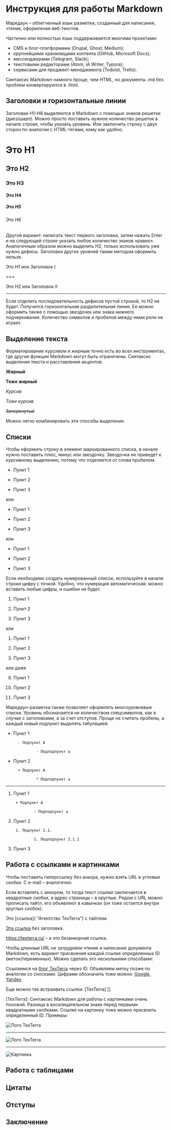 # Инструкция для работы Markdown
Маркдаун – облегченный язык разметки, созданный для написания, чтения, оформления веб-текстов.

Частично или полностью язык поддерживается многими проектами:

* CMS и блог-платформами (Drupal, Ghost, Medium);
* крупнейшими хранилищами контента (GitHub, Microsoft Docs);
* мессенджерами (Telegram, Slack);
* текстовыми редакторами (Atom, iA Writer, Typora);
* сервисами для проджект-менеджмента (Todoist, Trello).

Синтаксис Markdown намного проще, чем HTML, но документы .md без проблем конвертируются в .html.


## Заголовки и горизонтальные линии
Заголовки H1–H6 выделяются в Markdown с помощью знаков решетки (диез/шарп). Можно просто поставить нужное количество решеток в начале строки, чтобы указать уровень. Или заключить строку с двух сторон по аналогии с HTML-тегами, кому как удобно.

# Это H1


## Это H2 ##


### Это H3


#### Это H4 ####


##### Это H5 #####


###### Это H6

Другой вариант: написать текст первого заголовка, затем нажать Enter и на следующей строке указать любое количество знаков «равно». Аналогичным образом можно выделить H2, только использовать уже нужно дефисы. Заголовки других уровней таким методом оформить нельзя.

Это H1 или Заголовок I


===


Это H2 или Заголовок II


---

Если отделить последовательность дефисов пустой строкой, то H2 не будет. Получится горизонтальная разделительная линия. Ее можно оформить также с помощью звездочек или знака нижнего подчеркивания. Количество символов и пробелов между ними роли не играет.


## Выделение текста
Форматирование курсивом и жирным точно есть во всех инструментах, где другие функции Markdown могут быть ограничены. Синтаксис выделения текста и расставления акцентов:

__Жирный__


**Тоже жирный**


*Курсив*


_Тоже курсив_


~~Зачеркнутый~~


Можно легко комбинировать эти способы выделения.


## Списки
Чтобы оформить строку в элемент маркированного списка, в начале нужно поставить плюс, минус или звездочку. Звездочка не приведет к курсивному выделению, потому что отделяется от слова пробелом.

- Пункт 1

- Пункт 2

- Пункт 3


или


+ Пункт 1

+ Пункт 2

+ Пункт 3


или


* Пункт 1

* Пункт 2

* Пункт 3

Если необходимо создать нумерованный список, используйте в начале строки цифру с точкой. Удобно, что нумерация автоматическая: можно вставить любые цифры, и ошибки не будет.

1. Пункт 1

2. Пункт 2

3. Пункт 3


или


1. Пункт 1

1. Пункт 2

1. Пункт 3


или даже


9. Пункт 1

5. Пункт 2

1. Пункт 3

Маркдаун-разметка также позволяет оформлять многоуровневые списки. Уровень обозначается не количеством спецсимволов, как в случае с заголовками, а за счет отступов. Проще не считать пробелы, а каждый новый подпункт выделять табуляцией.

- Пункт 1

        - Подпункт A

                - Подподпункт a


- Пункт 2

        + Подпункт A

                * Подподпункт a


---


1. Пункт 1

        + Подпункт A

                - Подподпункт a


2. Пункт 2

        1. Подпункт 2.1.

                1. Подподпункт 2.1.1


3. Пункт 3



## Работа c cсылками и картинками
Чтобы поставить гиперссылку без анкора, нужно взять URL в угловые скобки. С e-mail – аналогично.

Если вставлять с анкором, то тогда текст ссылки заключается в квадратные скобки, а адрес страницы – в круглые. Рядом с URL можно прописать тайтл, его объявляют в кавычках (он тоже остается внутри круглых скобок).

Это [ссылка]( "Агентство TexTerra") с тайтлом.


[Эта ссылка](http://example.net/) без заголовка.


<https://texterra.ru/> – а это безанкорная ссылка.

Чтобы длинные URL не затрудняли чтение и написание документа Markdown, есть вариант присвоения каждой ссылке определенных ID (меток/переменных). Можно сделать это несколькими способами:

Ссылаемся на [блог TexTerra][tt-blog-link] через ID. Объявляем метку позже по аналогии со сносками. Цифрами обозначить тоже можно: [Google][1], [Yandex][2]


Еще можно так встраивать ссылки: [TexTerra] []


[tt-blog-link]: /blog "Блог про интернет-маркетинг"

[1]: google.com 'Сайт Google'

[2]: yandex.ru (Сайт «Яндекса»)

[TexTerra]:
Синтаксис Markdown для работы с картинками очень похожий. Разница в восклицательном знаке перед первыми квадратными скобками. Ссылке на картинку тоже можно присвоить определенный ID. Примеры:

![Лого TexTerra](/upload/Fox-008.png)


---


![Лого TexTerra](/upload/Fox-008.png "Наш логотип")


---


![Картинка][logo]


[logo]: /upload/Fox-008.png "Наш логотип"


## Работа с таблицами


## Цитаты




## Отступы



## Заключение